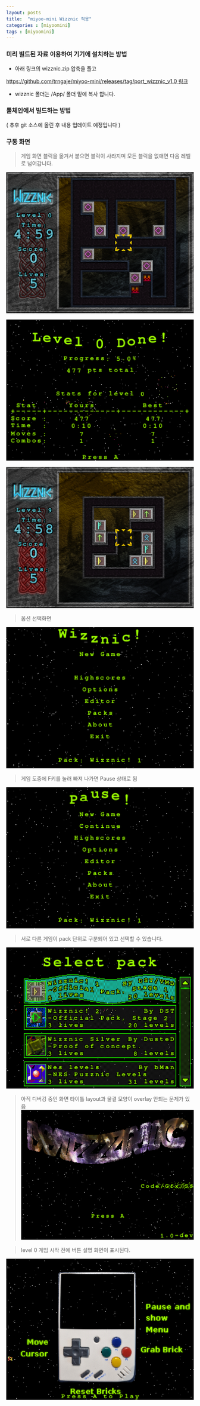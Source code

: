```yaml
---
layout: posts
title:  "miyoo-mini Wizznic 적용"
categories : [miyoomini]
tags : [miyoomini]
---
```


### 미리 빌드된 자료 이용하여 기기에 설치하는 방법

- 아래 링크의 wizznic.zip 압축을 풀고

[https://github.com/trngaje/miyoo-mini/releases/tag/port_wizznic_v1.0 링크](https://github.com/trngaje/miyoo-mini/releases/tag/port_wizznic_v1.0)

- wizznic 폴더는 /App/ 폴더 밑에 복사 합니다.


### 툴체인에서 빌드하는 방법

( 추후 git 소스에 올린 후 내용 업데이트 예정입니다 )


### 구동 화면

> 게임 화면 블럭을 옮겨서 붙으면 블럭이 사라지며 모든 블럭을 없애면 다음 레벨로 넘어갑니다.

![](/images/2022-02-19/miyoo_mini_wizznic_1.png)

![](/images/2022-02-19/miyoo_mini_wizznic_5.png)

![](/images/2022-02-19/miyoo_mini_wizznic_2.png)


> 옵션 선택화면

![](/images/2022-02-19/miyoo_mini_wizznic_3.png)

> 게임 도중에 F키를 눌러 빠져 나가면 Pause 상태로 됨

![](/images/2022-02-19/miyoo_mini_wizznic_4.png)

> 서로 다른 게임이 pack 단위로 구분되어 있고 선택할 수 있습니다.

![](/images/2022-02-19/miyoo_mini_wizznic_6.png)

> 아직 디버깅 중인 화면 타이틀 layout과 물결 모양이 overlay 안되는 문제가 있음
![](/images/2022-02-19/miyoo_mini_wizznic_7.png)

> level 0 게임 시작 전에 버튼 설명 화면이 표시된다.

![](/images/2022-02-19/miyoo_mini_wizznic_8.png)
